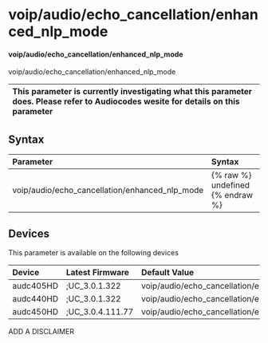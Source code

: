 ﻿---
description: voip/audio/echo_cancellation/enhanced_nlp_mode
search: false
---

# voip/audio/echo_cancellation/enhanced_nlp_mode

#### voip/audio/echo_cancellation/enhanced_nlp_mode

voip/audio/echo_cancellation/enhanced_nlp_mode


| This parameter is currently investigating what this parameter does. Please refer to Audiocodes wesite for details on this parameter | 
| :--- |

## Syntax
| Parameter | Syntax |
| :--- | :--- |
|voip/audio/echo_cancellation/enhanced_nlp_mode | {% raw %} undefined {% endraw %}|

## Devices
This parameter is available on the following devices

| Device | Latest Firmware | Default Value |
|:---|:---|:---|
| audc405HD | ;UC_3.0.1.322 | voip/audio/echo_cancellation/enhanced_nlp_mode=0 
| audc440HD | ;UC_3.0.1.322 | voip/audio/echo_cancellation/enhanced_nlp_mode=0 
| audc450HD | ;UC_3.0.4.111.77 | voip/audio/echo_cancellation/enhanced_nlp_mode=0 

ADD A DISCLAIMER
